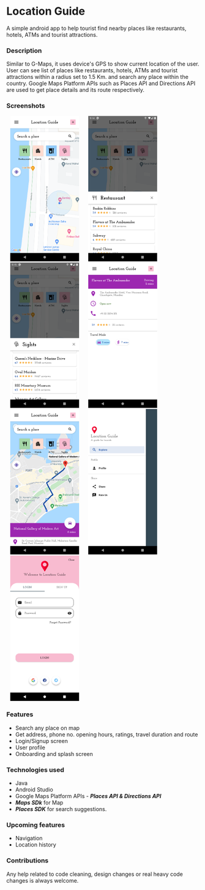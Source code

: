 # Location Guide
A simple android app to help tourist find nearby places like restaurants, hotels, ATMs and tourist attractions.

### Description
Similar to G-Maps, it uses device's GPS to show current location of the user. User can see list of places like restaurants, hotels, ATMs and tourist attractions within a radius set to 1.5 Km. and search any place within the country. Google Maps Platform APIs such as Places API and Directions API are used to get place details and its route respectively.

### Screenshots

<p float="left">
<img src="https://github.com/lookthisisaddy/Location-Guide/blob/master/app/screenshots/explore.png" width="180" height="380" hspace="10"> 
<img src="https://github.com/lookthisisaddy/Location-Guide/blob/master/app/screenshots/restaurant.png" width="180" height="380" hspace="10">
<img src="https://github.com/lookthisisaddy/Location-Guide/blob/master/app/screenshots/sights.png" width="180" height="380" hspace="10">
<img src="https://github.com/lookthisisaddy/Location-Guide/blob/master/app/screenshots/place.png"  width="180" height="380" hspace="10">
<img src="https://github.com/lookthisisaddy/Location-Guide/blob/master/app/screenshots/polyline.png" width="180" height="380" hspace="10">
<img src="https://github.com/lookthisisaddy/Location-Guide/blob/master/app/screenshots/drawer.png" width="180" height="380" hspace="10">
<img src="https://github.com/lookthisisaddy/Location-Guide/blob/master/app/screenshots/login.png" width="180" height="380" hspace="10"> 
</p>

### Features
- Search any place on map
- Get address, phone no. opening hours, ratings, travel duration and route
- Login/Signup screen
- User profile
- Onboarding and splash screen

### Technologies used
- Java
- Android Studio
- Google Maps Platform APIs - ***Places API & Directions API***
- ***Maps SDk*** for Map
- ***Places SDK*** for search suggestions.

### Upcoming features
- Navigation
- Location history

### Contributions
Any help related to code cleaning, design changes or real heavy code changes is always welcome. 
 
